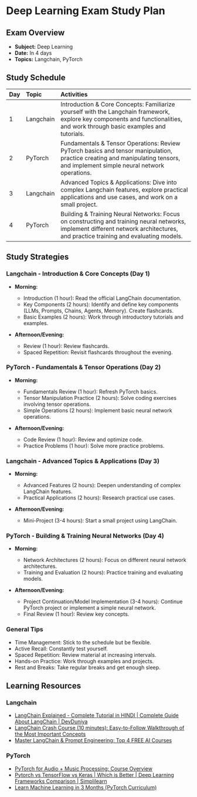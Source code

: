 # Deep Learning Exam Study Plan

## Exam Overview

* **Subject:** Deep Learning
* **Date:** In 4 days
* **Topics:** Langchain, PyTorch

## Study Schedule

| Day | Topic                       | Activities                                                                                                                                                                                                                                                                                                  |
| :-- | :------------------------- | :---------------------------------------------------------------------------------------------------------------------------------------------------------------------------------------------------------------------------------------------------------------------------------------------------------- |
| 1   | Langchain                  | Introduction & Core Concepts: Familiarize yourself with the Langchain framework, explore key components and functionalities, and work through basic examples and tutorials.                                                                                                                       |
| 2   | PyTorch                     | Fundamentals & Tensor Operations: Review PyTorch basics and tensor manipulation, practice creating and manipulating tensors, and implement simple neural network operations.                                                                                                                  |
| 3   | Langchain                  | Advanced Topics & Applications: Dive into complex Langchain features, explore practical applications and use cases, and work on a small project.                                                                                                                                   |
| 4   | PyTorch                     | Building & Training Neural Networks: Focus on constructing and training neural networks, implement different network architectures, and practice training and evaluating models.                                                                                                                     |


## Study Strategies

### Langchain - Introduction & Core Concepts (Day 1)

* **Morning:**
    * Introduction (1 hour): Read the official LangChain documentation.
    * Key Components (2 hours): Identify and define key components (LLMs, Prompts, Chains, Agents, Memory). Create flashcards.
    * Basic Examples (2 hours): Work through introductory tutorials and examples.

* **Afternoon/Evening:**
    * Review (1 hour): Review flashcards.
    * Spaced Repetition: Revisit flashcards throughout the evening.

### PyTorch - Fundamentals & Tensor Operations (Day 2)

* **Morning:**
    * Fundamentals Review (1 hour): Refresh PyTorch basics.
    * Tensor Manipulation Practice (2 hours): Solve coding exercises involving tensor operations.
    * Simple Operations (2 hours): Implement basic neural network operations.

* **Afternoon/Evening:**
    * Code Review (1 hour): Review and optimize code.
    * Practice Problems (1 hour): Solve more practice problems.

### Langchain - Advanced Topics & Applications (Day 3)

* **Morning:**
    * Advanced Features (2 hours): Deepen understanding of complex LangChain features.
    * Practical Applications (2 hours): Research practical use cases.

* **Afternoon/Evening:**
    * Mini-Project (3-4 hours): Start a small project using LangChain.

### PyTorch - Building & Training Neural Networks (Day 4)

* **Morning:**
    * Network Architectures (2 hours): Focus on different neural network architectures.
    * Training and Evaluation (2 hours): Practice training and evaluating models.

* **Afternoon/Evening:**
    * Project Continuation/Model Implementation (3-4 hours): Continue PyTorch project or implement a simple neural network.
    * Final Review (1 hour): Review key concepts.

### General Tips

* Time Management: Stick to the schedule but be flexible.
* Active Recall: Constantly test yourself.
* Spaced Repetition: Review material at increasing intervals.
* Hands-on Practice: Work through examples and projects.
* Rest and Breaks: Take regular breaks and get enough sleep.


## Learning Resources

### Langchain

* [LangChain Explained - Complete Tutorial in HINDI | Complete Guide About LangChain | DevDuniya](https://www.youtube.com/watch?v=qTdvPIW_ngc)
* [LangChain Crash Course (10 minutes): Easy-to-Follow Walkthrough of the Most Important Concepts](https://www.youtube.com/watch?v=Y_O-x-itHaU)
* [Master LangChain & Prompt Engineering: Top 4 FREE AI Courses](https://www.youtube.com/watch?v=FXdafunN4gw)


### PyTorch

* [PyTorch for Audio + Music Processing: Course Overview](https://www.youtube.com/watch?v=gp2wZqDoJ1Y)
* [Pytorch vs TensorFlow vs Keras | Which is Better | Deep Learning Frameworks Comparison | Simplilearn](https://www.youtube.com/watch?v=4L86D_fU6sQ)
* [Learn Machine Learning in 3 Months (PyTorch Curriculum)](https://www.youtube.com/watch?v=dS2HYPY7T-4)